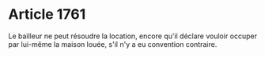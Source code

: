 # Article 1761

Le bailleur ne peut résoudre la location, encore qu'il déclare vouloir occuper par lui-même la maison louée, s'il n'y a eu convention contraire.
